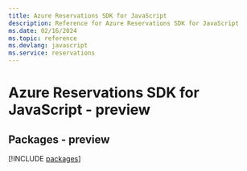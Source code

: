 ```yaml
---
title: Azure Reservations SDK for JavaScript
description: Reference for Azure Reservations SDK for JavaScript
ms.date: 02/16/2024
ms.topic: reference
ms.devlang: javascript
ms.service: reservations
---
```

# Azure Reservations SDK for JavaScript - preview
## Packages - preview
[!INCLUDE [packages](reservations-index.md)]